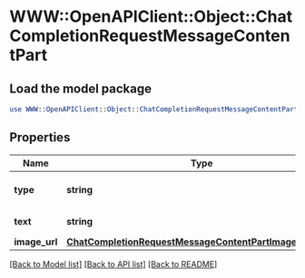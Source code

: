 # WWW::OpenAPIClient::Object::ChatCompletionRequestMessageContentPart

## Load the model package
```perl
use WWW::OpenAPIClient::Object::ChatCompletionRequestMessageContentPart;
```

## Properties
Name | Type | Description | Notes
------------ | ------------- | ------------- | -------------
**type** | **string** | The type of the content part. | 
**text** | **string** | The text content. | 
**image_url** | [**ChatCompletionRequestMessageContentPartImageImageUrl**](ChatCompletionRequestMessageContentPartImageImageUrl.md) |  | 

[[Back to Model list]](../README.md#documentation-for-models) [[Back to API list]](../README.md#documentation-for-api-endpoints) [[Back to README]](../README.md)


